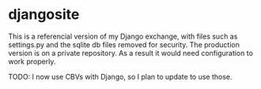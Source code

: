 # djangosite
 
This is a referencial version of my Django exchange, with files such as settings.py and the sqlite db files removed for security. The production version is on a private repository. As a result it would need configuration to work properly. 

TODO:
I now use CBVs with Django, so I plan to update to use those.
